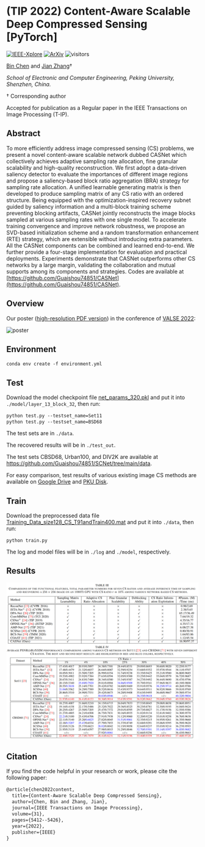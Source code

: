 # (TIP 2022) Content-Aware Scalable Deep Compressed Sensing [PyTorch]

[![IEEE-Xplore](https://img.shields.io/badge/IEEE_Xplore-Paper-<COLOR>.svg)](https://ieeexplore.ieee.org/document/9854112/) [![ArXiv](https://img.shields.io/badge/ArXiv-Paper-<COLOR>.svg)](https://arxiv.org/abs/2207.09313) ![visitors](https://visitor-badge.laobi.icu/badge?page_id=Guaishou74851.CASNet)

[Bin Chen](https://scholar.google.com/citations?hl=en&user=aZDNm98AAAAJ) and [Jian Zhang](https://jianzhang.tech/)†

*School of Electronic and Computer Engineering, Peking University, Shenzhen, China.*

† Corresponding author

Accepted for publication as a Regular paper in the IEEE Transactions on Image Processing (T-IP).


## Abstract

To more efficiently address image compressed sensing (CS) problems, we present a novel content-aware scalable network dubbed CASNet which collectively achieves adaptive sampling rate allocation, fine granular scalability and high-quality reconstruction. We first adopt a data-driven saliency detector to evaluate the importances of different image regions and propose a saliency-based block ratio aggregation (BRA) strategy for sampling rate allocation. A unified learnable generating matrix is then developed to produce sampling matrix of any CS ratio with an ordered structure. Being equipped with the optimization-inspired recovery subnet guided by saliency information and a multi-block training scheme preventing blocking artifacts, CASNet jointly reconstructs the image blocks sampled at various sampling rates with one single model. To accelerate training convergence and improve network robustness, we propose an SVD-based initialization scheme and a random transformation enhancement (RTE) strategy, which are extensible without introducing extra parameters. All the CASNet components can be combined and learned end-to-end. We further provide a four-stage implementation for evaluation and practical deployments. Experiments demonstrate that CASNet outperforms other CS networks by a large margin, validating the collaboration and mutual supports among its components and strategies. Codes are available at [https://github.com/Guaishou74851/CASNet](https://github.com/Guaishou74851/CASNet).

## Overview

Our poster ([high-resolution PDF version](https://drive.google.com/file/d/1unkNsNGFNyknubnKFYbiXZSmLUw_Iu9D/view?usp=sharing)) in the conference of [VALSE 2022](http://valser.org/2022/#/poster):

![poster](figs/poster.png)

## Environment

```shell
conda env create -f environment.yml
```

## Test

Download the model checkpoint file [net_params_320.pkl](https://drive.google.com/file/d/193UF6DoRuWYTuX_PZiR6RTIqBxyuE5e9/view?usp=sharing) and put it into `./model/layer_13_block_32`, then run:

```shell
python test.py --testset_name=Set11
python test.py --testset_name=BSD68
```

The test sets are in `./data`.

The recovered results will be in `./test_out`.

The test sets CBSD68, Urban100, and DIV2K are available at https://github.com/Guaishou74851/SCNet/tree/main/data.

For easy comparison, test results of various existing image CS methods are available on [Google Drive](https://drive.google.com/drive/folders/1Lif_7N_bCyILFLac5JcOtJ9cWpGBNVCd) and [PKU Disk](https://disk.pku.edu.cn/link/AA1C2D8A08050744449CBFCAB51A846B2D).

## Train

Download the preprocessed data file [Training_Data_size128_CS_T91andTrain400.mat](https://drive.google.com/file/d/18ULdi97YLqZXewoqOvdX2ci4nGCZDoku/view?usp=sharing) and put it into `./data`, then run:

```
python train.py
```

The log and model files will be in `./log` and `./model`, respectively.

## Results

![result](figs/res.png)

## Citation

If you find the code helpful in your research or work, please cite the following paper:

```
@article{chen2022content,
  title={Content-Aware Scalable Deep Compressed Sensing},
  author={Chen, Bin and Zhang, Jian},
  journal={IEEE Transactions on Image Processing},
  volume={31},
  pages={5412--5426},
  year={2022},
  publisher={IEEE}
}
```

